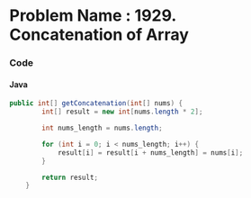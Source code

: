 # Problem Name : 1929. Concatenation of Array

### Code

#### Java

```java
public int[] getConcatenation(int[] nums) {
        int[] result = new int[nums.length * 2];

        int nums_length = nums.length;

        for (int i = 0; i < nums_length; i++) {
            result[i] = result[i + nums_length] = nums[i];
        }

        return result;
    }
```
